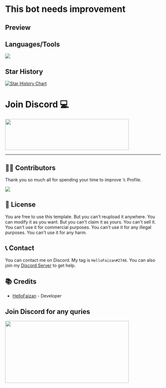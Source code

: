 # This bot needs improvement

## Preview



## Languages/Tools

<a href="https://discord.gg/vUHMxPvege">
    <img src="https://skillicons.dev/icons?i=js,mongodb" />
  </a>

## Star History

<a href="https://star-history.com/#hellofaizan/yearprogress&Date">
  <picture>
    <source media="(prefers-color-scheme: dark)" srcset="https://api.star-history.com/svg?repos=hellofaizan/yearprogress&type=Date&theme=dark" />
    <source media="(prefers-color-scheme: light)" srcset="https://api.star-history.com/svg?repos=hellofaizan/yearprogress&type=Date" />
    <img alt="Star History Chart" src="https://api.star-history.com/svg?repos=hellofaizan/yearprogress&type=Date" />
  </picture>
</a>


# Join Discord 💻

<a href="https://discord.gg/vUHMxPvege">
     <img src="https://invidget.switchblade.xyz/vUHMxPvege" width="400" height="100" />
</a>
<hr/>

## 💪🏽 Contributors

Thank you so much all for spending your time to improve 𝕏 Profile.

<a href="https://github.com/hellofaizan/yearprogress/graphs/contributors">
  <img src="https://contrib.rocks/image?repo=hellofaizan/yearprogress" />
</a>

## 📜 License

You are free to use this template. But you can't reupload it anywhere. You can modify it as you want. But you can't claim it as yours. You can't sell it. You can't use it for commercial purposes. You can't use it for any illegal purposes. You can't use it for any harm.

## 📞 Contact

You can contact me on Discord. My tag is `HelloFaizan#2746`. You can also join my [Discord Server](https://discord.gg/invite/rraBbMQraQ) to get help.

## 📚 Credits

- [HelloFaizan](https://hellofaizan.me/) - Developer

## Join Discord for any quries

<a href="https://discord.com/users/890232380265222215">
     <img src="https://lanyard.cnrad.dev/api/890232380265222215?idleMessage=Just%20Chillin..." width="400" height="200" />
</a>
